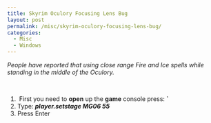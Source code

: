 ```yaml
---
title: Skyrim Oculory Focusing Lens Bug
layout: post
permalink: /misc/skyrim-oculory-focusing-lens-bug/
categories:
  - Misc
  - Windows
---
```

_People have reported that using close range Fire and Ice spells while standing in the middle of the Oculory._

&nbsp;

  1.  First you need to **open** up the **game** console press: **\`**
  2. Type: **_player.setstage MG06 55_**
  3. Press Enter
